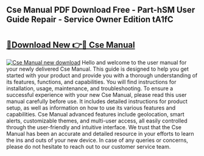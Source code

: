 ## Cse Manual PDF Download Free - Part-hSM User Guide Repair - Service Owner Edition tA1fC

# <h2><a href="http://bc25217.oget.top/?id=Cse+Manual">🔗Download New 👉🔴 Cse Manual</a></h2>

[![Cse Manual new download](https://i.imgur.com/5g1atiW.png)](http://bc25217.oget.top/?id=Cse+Manual)
Hello and welcome to the user manual for your newly delivered Cse Manual. This guide is designed to help you get started with your product and provide you with a thorough understanding of its features, functions, and capabilities. You will find instructions for installation, usage, maintenance, and troubleshooting. To ensure a successful experience with your new Cse Manual, please read this user manual carefully before use. It includes detailed instructions for product setup, as well as information on how to use its various features and capabilities. Cse Manual advanced features include geolocation, smart alerts, customizable themes, and multi-user access, all easily controlled through the user-friendly and intuitive interface. We trust that the Cse Manual has been an accurate and detailed resource in your efforts to learn the ins and outs of your new device. In case of any queries or concerns, please do not hesitate to reach out to our customer service team.
